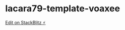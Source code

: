 # lacara79-template-voaxee

[Edit on StackBlitz ⚡️](https://stackblitz.com/edit/lacara79-template-voaxee)